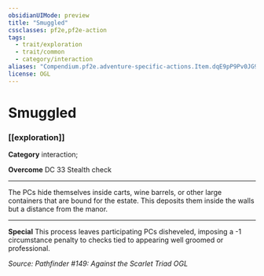 ```yaml
---
obsidianUIMode: preview
title: "Smuggled"
cssclasses: pf2e,pf2e-action
tags:
  - trait/exploration
  - trait/common
  - category/interaction
aliases: "Compendium.pf2e.adventure-specific-actions.Item.dqE9pP9Pv0JG9d8X"
license: OGL
---
```

# Smuggled

### [[exploration]]

**Category** interaction; 




**Overcome** DC 33 Stealth check

* * *

The PCs hide themselves inside carts, wine barrels, or other large containers that are bound for the estate. This deposits them inside the walls but a distance from the manor.

* * *

**Special** This process leaves participating PCs disheveled, imposing a -1 circumstance penalty to checks tied to appearing well groomed or professional.

*Source: Pathfinder #149: Against the Scarlet Triad*
*OGL*